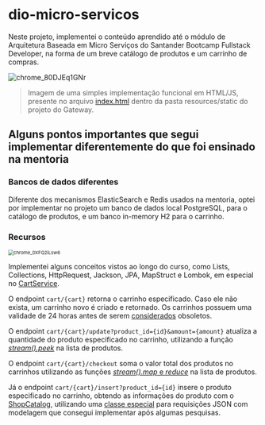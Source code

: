 # dio-micro-servicos

Neste projeto, implementei o conteúdo aprendido até o módulo de Arquitetura Baseada em Micro Serviços do Santander Bootcamp Fullstack Developer, na forma de um breve catálogo de produtos e um carrinho de compras.

![chrome_80DJEq1GNr](https://i.imgur.com/QZ3FGz4.png)

> Imagem de uma simples implementação funcional em HTML/JS, presente no arquivo [index.html](https://github.com/arj-mat/dio-micro-servicos/blob/main/gateway/src/main/resources/static/index.html) dentro da pasta resources/static do projeto do Gateway.

## Alguns pontos importantes que segui implementar diferentemente do que foi ensinado na mentoria

### Bancos de dados diferentes

Diferente dos mecanismos ElasticSearch e Redis usados na mentoria, optei por implementar no projeto um banco de dados local PostgreSQL, para o catálogo de produtos, e um banco in-memory H2 para o carrinho.

### Recursos 

<img src="https://i.imgur.com/oHRyDGU.png" alt="chrome_0XFQ2iLsw6" style="zoom:67%;" />

Implementei alguns conceitos vistos ao longo do curso, como Lists, Collections, HttpRequest, Jackson, JPA, MapStruct e Lombok, em especial no [CartService](https://github.com/arj-mat/dio-micro-servicos/blob/main/shopcart/src/main/java/com/santander/microsservicos/shopcart/data/service/CartService.java).

O endpoint `cart/{cart}` retorna o carrinho especificado. Caso ele não exista, um carrinho novo é criado e retornado. Os carrinhos possuem uma validade de 24 horas antes de serem [considerados](https://github.com/arj-mat/dio-micro-servicos/blob/main/shopcart/src/main/java/com/santander/microsservicos/shopcart/data/service/CartService.java#L51) obsoletos.

O endpoint `cart/{cart}/update?product_id={id}&amount={amount}` atualiza a quantidade do produto especificado no carrinho, utilizando a função *[stream().peek](https://github.com/arj-mat/dio-micro-servicos/blob/main/shopcart/src/main/java/com/santander/microsservicos/shopcart/data/service/CartService.java#L157)* na lista de produtos.

O endpoint `cart/{cart}/checkout` soma o valor total dos produtos no carrinhos utilizando as funções [*stream().map* e *reduce*](https://github.com/arj-mat/dio-micro-servicos/blob/main/shopcart/src/main/java/com/santander/microsservicos/shopcart/data/service/CartService.java#L188) na lista de produtos. 

Já o endpoint `cart/{cart}/insert?product_id={id}` insere o produto especificado no carrinho, obtendo as informações do produto com o [ShopCatalog](https://github.com/arj-mat/dio-micro-servicos/blob/main/shopcatalog/src/main/java/com/santander/microsservicos/shopcatalog/controller/CatalogController.java#L27), utilizando uma [classe especial](https://github.com/arj-mat/dio-micro-servicos/blob/main/shopcart/src/main/java/com/santander/microsservicos/shopcart/external/ExternalRequest.java) para requisições JSON com modelagem que consegui implementar após algumas pesquisas.

